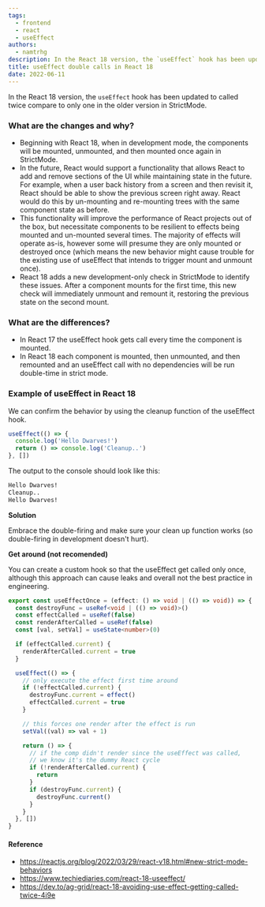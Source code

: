 ```yaml
---
tags:
  - frontend
  - react
  - useEffect
authors:
  - namtrhg
description: In the React 18 version, the `useEffect` hook has been updated to called twice compare to only one in the older version in StrictMode.
title: useEffect double calls in React 18
date: 2022-06-11
---
```


In the React 18 version, the `useEffect` hook has been updated to called twice compare to only one in the older version in StrictMode.

### What are the changes and why?

- Beginning with React 18, when in development mode, the components will be mounted, unmounted, and then mounted once again in StrictMode.
- In the future, React would support a functionality that allows React to add and remove sections of the UI while maintaining state in the future. For example, when a user back history from a screen and then revisit it, React should be able to show the previous screen right away. React would do this by un-mounting and re-mounting trees with the same component state as before.
- This functionality will improve the performance of React projects out of the box, but necessitate components to be resilient to effects being mounted and un-mounted several times. The majority of effects will operate as-is, however some will presume they are only mounted or destroyed once (which means the new behavior might cause trouble for the existing use of useEffect that intends to trigger mount and unmount once).
- React 18 adds a new development-only check in StrictMode to identify these issues. After a component mounts for the first time, this new check will immediately unmount and remount it, restoring the previous state on the second mount.

### What are the differences?

- In React 17 the useEffect hook gets call every time the component is mounted.
- In React 18 each component is mounted, then unmounted, and then remounted and an useEffect call with no dependencies will be run double-time in strict mode.

### Example of useEffect in React 18

We can confirm the behavior by using the cleanup function of the useEffect hook.

```js
useEffect(() => {
  console.log('Hello Dwarves!')
  return () => console.log('Cleanup..')
}, [])
```

The output to the console should look like this:

```sh
Hello Dwarves!
Cleanup..
Hello Dwarves!
```

**Solution**

Embrace the double-firing and make sure your clean up function works (so double-firing in development doesn't hurt).

**Get around (not recomended)**

You can create a custom hook so that the useEffect get called only once, although this approach can cause leaks and overall not the best practice in engineering.

```ts
export const useEffectOnce = (effect: () => void | (() => void)) => {
  const destroyFunc = useRef<void | (() => void)>()
  const effectCalled = useRef(false)
  const renderAfterCalled = useRef(false)
  const [val, setVal] = useState<number>(0)

  if (effectCalled.current) {
    renderAfterCalled.current = true
  }

  useEffect(() => {
    // only execute the effect first time around
    if (!effectCalled.current) {
      destroyFunc.current = effect()
      effectCalled.current = true
    }

    // this forces one render after the effect is run
    setVal((val) => val + 1)

    return () => {
      // if the comp didn't render since the useEffect was called,
      // we know it's the dummy React cycle
      if (!renderAfterCalled.current) {
        return
      }
      if (destroyFunc.current) {
        destroyFunc.current()
      }
    }
  }, [])
}
```

#### Reference

- https://reactjs.org/blog/2022/03/29/react-v18.html#new-strict-mode-behaviors
- https://www.techiediaries.com/react-18-useeffect/
- https://dev.to/ag-grid/react-18-avoiding-use-effect-getting-called-twice-4i9e
